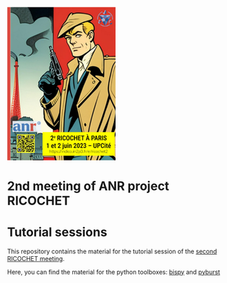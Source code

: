 <img src="Ricochet2.jpg" alt= “Ricochet2icon” width="50%" height="50%">

# 2nd meeting of ANR project RICOCHET
# Tutorial sessions

This repository contains the material for the tutorial session of the [second RICOCHET meeting](https://indico.in2p3.fr/event/29811/).

Here, you can find the material for the python toolboxes: [bispy](https://github.com/jflamant/bispy) and [pyburst](https://github.com/ecm0/pyburst)  



